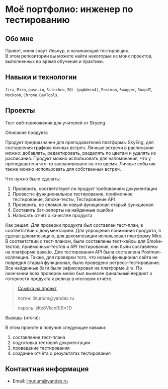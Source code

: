 # Моё портфолио: инженер по тестированию

## Обо мне 

Привет, меня зовут Ильнур, я начинающий тестировщик. <br>
В этом репозитории вы можете найти некоторые из моих проектов, выполненных во время обучения и практики.
<br>

## Навыки и технологии
``Jira``, ``Miro``, ``qase.io``, ``Sitechco``, ``SQL (pgAdmin4)``, ``Postman``, ``Swagger``, ``SoapUI``, ``Mockoon``, ``Chrome DevTools``. <br>



## Проекты

<p> Тест веб-приложения для учителей от Skyeng</p>
<p>Описание продукта<p>
<p>Продукт предназначен для преподавателей платформы SkyEng, для составления графика личных встреч. Личные встречи в расписании можно: добавлять, редактировать, разделять по цветам и удалять из расписания. Продукт можно использовать для напоминания, что у преподавателя что-то запланировано на это время. Личные события также можно использовать для собственных встреч.<p>
<p>Что нужно было сделать:<p>
<ol>
  <li>Проверить, соответствует ли продукт требованиям документации</li>
  <li>Провести: функциональное тестирование, приёмочное тестирование, Smoke-тесты, Тестирование API</li>
  <li>Проверить, не сломал ли новый функционал старый функционал</li>
  <li>Составить баг-репорты на найденные ошибки</li>
  <li>Написать отчёт о качестве продукта</li>
</ol>

<p>Как решал: Для проверки продукта был составлен тест-план, в соответствии с документацией. Для упрощения понимания продукта, я сделал декомпозицию, для декомпозиции использовал платформу Miro. В соответствии с тест-планом, были составлены тест-кейсы для Smoke-тестов, приёмочных-тестов и API тестирования, они были составлены на платформе qase.io. Для тестирования API была составлена Postman-коллекция. Также, для проверки того, что новый функционал сайта не повредил старый функционал, было проведено регресс-тестирование. Все найденные баги были зафиксировал на платформе Jira. По окончании всех проверок мною был вынесен финальный вердикт о готовности продукта к релизу в итоговом отчёте. <p>

>  <a href="https://ilnur-k.atlassian.net/l/cp/BWMMY8wi">Ссылка на проект</a>
> <p> логин: ilnurium@yandex.ru </p>
> <p> пароль: jiKx6VkcnR)6=?D </p>

 <p>Выводы (итоги):<p>
    <p>В этом проекте я получил следующие навыки: <p>
<ol>
  <li>составление тест-плана</li>
  <li>подготовка тестовой документации</li>
  <li>проведение тестирования</li>
  <li>создание отчёта о результатах тестирования</li>
</ol>

## Контактная информация
- Email: ilnurium@yandex.ru
